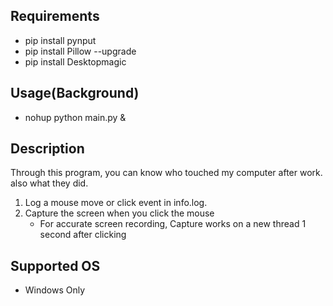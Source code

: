## Requirements
- pip install pynput
- pip install Pillow --upgrade
- pip install Desktopmagic

## Usage(Background)
- nohup python main.py &

## Description
Through this program, you can know who touched my computer after work. also what they did.

1. Log a mouse move or click event in info.log.
2. Capture the screen when you click the mouse
    - For accurate screen recording, Capture works on a new thread 1 second after clicking

## Supported OS
- Windows Only